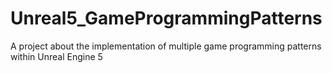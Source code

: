 # Unreal5_GameProgrammingPatterns
A project about the implementation of multiple game programming patterns within Unreal Engine 5
